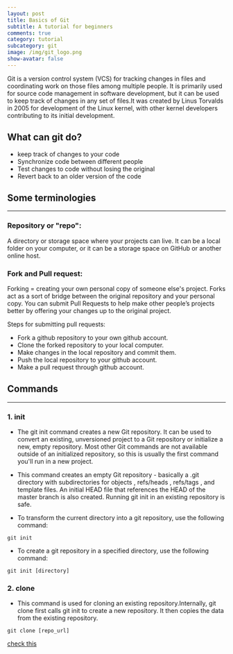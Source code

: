 ```yaml
---
layout: post
title: Basics of Git
subtitle: A tutorial for beginners
comments: true
category: tutorial
subcategory: git
image: /img/git_logo.png
show-avatar: false
---
```

Git is a version control system (VCS) for tracking changes in files and coordinating work on those files among multiple people. It is primarily used for source code management in software development, but it can be used to keep track of changes in any set of files.It was created by Linus Torvalds in 2005 for development of the Linux kernel, with other kernel developers contributing to its initial development.

## What can git do?
- keep track of changes to your code
- Synchronize code between different people
- Test changes to code without losing the original
- Revert back to an older version of the code 


## Some terminologies
---
### Repository or "repo":
A directory or storage space where your projects can live.  It can be a local folder on your computer, or it can be a storage space on GitHub or another online host. 

### Fork and Pull request:
Forking = creating your own personal copy of someone else's project. Forks act as a sort of bridge between the original repository and your personal copy. You can submit Pull Requests to help make other people’s projects better by offering your changes up to the original project.

Steps for submitting pull requests: 
- Fork a github repository to your own github account.
- Clone the forked repository to your local computer.
- Make changes in the local repository and commit them.
- Push the local repository to your github account.
- Make a pull request through github account.

## Commands
---
### 1. init
- The git init command creates a new Git repository. It can be used to convert an existing, unversioned project to a Git repository or initialize a new, empty repository. Most other Git commands are not available outside of an initialized repository, so this is usually the first command you'll run in a new project.
- This command creates an empty Git repository - basically a .git directory with subdirectories for objects , refs/heads , refs/tags , and template files. An initial HEAD file that references the HEAD of the master branch is also created. Running git init in an existing repository is safe.

- To transform the current directory into a git repository, use the following command:
```
git init
```
- To create a git repository in a specified directory, use the following command:
```
git init [directory]
```


### 2. clone
- This command is used for cloning an existing repository.Internally, git clone first calls git init to create a new repository. It then copies the data from the existing repository.
```
git clone [repo_url]
```


[check this](https://www.atlassian.com/git/tutorials/what-is-git)